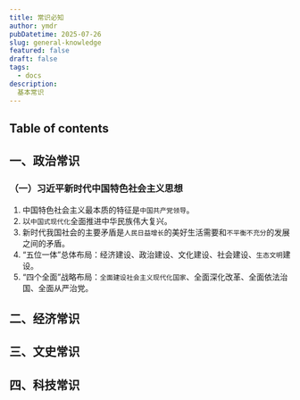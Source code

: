 ```yaml
---
title: 常识必知
author: ymdr
pubDatetime: 2025-07-26
slug: general-knowledge
featured: false
draft: false
tags:
  - docs
description:
  基本常识
---
```

## Table of contents

## 一、政治常识

### （一）习近平新时代中国特色社会主义思想
1. 中国特色社会主义最本质的特征是`中国共产党领导`。
2. 以`中国式现代化`全面推进中华民族伟大复兴。
3. 新时代我国社会的主要矛盾是`人民日益增长`的美好生活需要和`不平衡不充分`的发展之间的矛盾。
4. “五位一体”总体布局：经济建设、政治建设、文化建设、社会建设、`生态文明`建设。
5. “四个全面”战略布局：`全面建设社会主义现代化国家`、全面深化改革、全面依法治国、全面从严治党。

## 二、经济常识

## 三、文史常识

## 四、科技常识
